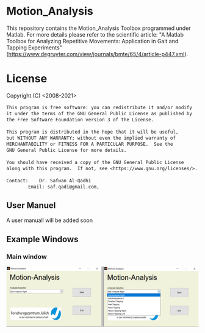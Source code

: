 # Motion_Analysis
This repository contains the Motion_Analysis Toolbox programmed under Matlab. For more details please refer to the scientific article: "A Matlab Toolbox for Analyzing Repetitive Movements: Application in Gait and Tapping Experiments" (https://www.degruyter.com/view/journals/bmte/65/4/article-p447.xml).


# License
<The Motion_Analysis Toolbox >
    Copyright (C) <2008-2021>  <Dr. Safwan Al-Qadhi>

    This program is free software: you can redistribute it and/or modify
    it under the terms of the GNU General Public License as published by
    the Free Software Foundation version 3 of the License.

    This program is distributed in the hope that it will be useful,
    but WITHOUT ANY WARRANTY; without even the implied warranty of
    MERCHANTABILITY or FITNESS FOR A PARTICULAR PURPOSE.  See the
    GNU General Public License for more details.

    You should have received a copy of the GNU General Public License
    along with this program.  If not, see <https://www.gnu.org/licenses/>.

	Contact:	Dr. Safwan Al-Qadhi
			Email: saf.qadi@gmail.com, 
  
  
  ## User Manuel
 A user manuall will be added soon
	
	
## Example Windows

### Main window
	
![GitHub Logo](Readme_images\MainWindow.png)
			
